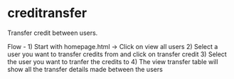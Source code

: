 # creditransfer
Transfer credit between users.

Flow - 1) Start with homepage.html -> Click on view all users
       2) Select a user you want to transfer credits from and click on transfer credit
       3) Select the user you want to tranfer the credits to
       4) The view transfer table will show all the transfer details made between the users
